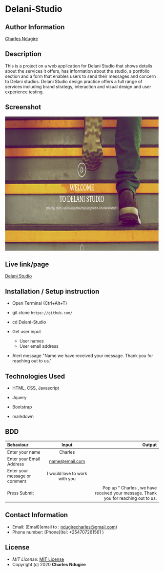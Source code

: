 # Delani-Studio

## Author Information

[Charles Ndugire](https://github.com/Charles-Ndugire)

## Description

This is a  project on a web application for Delani Studio that shows details about the services it offers, has information about the studio, a portfolio section and a form that enables users to send their messages and concern to Delani studios. Delani Studio design practice offers a full range of services including brand strategy, interaction and visual design and user experience testing.

## Screenshot
<img src="https://github.com/Charles-Ndugire/delani-studio/blob/master/images/delani.png" width="900px" height="440px">

## Live link/page 

 [Delani Studio](https://charles-ndugire.github.io/delani-studio/.)


## Installation / Setup instruction
* Open Terminal {Ctrl+Alt+T}

* git clone ```https://github.com/```

* cd Delani-Studio

*  Get user input
    - User names
    - User email address
* Alert message "Name we have received your message. Thank you for reaching out to us."

## Technologies Used

* HTML, CSS, Javascript
* Jquery
* Bootstrap

* markdown


## BDD
| Behaviour      | Input        | Output       |
| :------------- | :----------: | -----------: |
|  Enter your name  |   Charles |     |
| Enter your Email Address  | name@email.com |   |
| Enter your message or comment   |  I would love to work with you     |     |
| Press Submit|     |Pop up " Charles , we have received your message. Thank you for reaching out to us.|



## Contact Information 

* Email: [Email](email to : ndugirecharles@gmail.com)
* Phone number: [Phone](tel: +254707261561 )
## License
* *MIT License:* [MIT License](https://opensource.org/licenses/MIT)
* Copyright (c) 2020 **Charles Ndugire**
